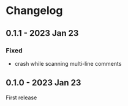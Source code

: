 # Changelog

## 0.1.1 - 2023 Jan 23
### Fixed
* crash while scanning multi-line comments

## 0.1.0 - 2023 Jan 23
First release